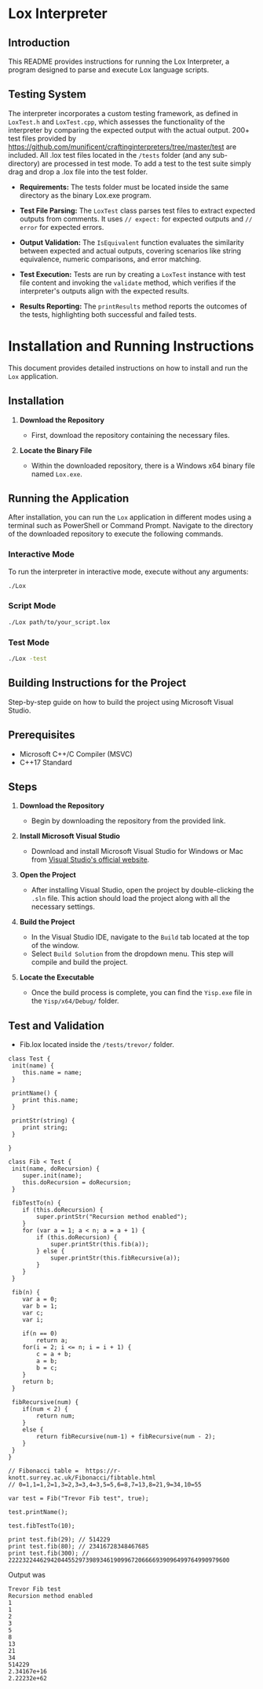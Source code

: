 # Lox Interpreter

## Introduction
This README provides instructions for running the Lox Interpreter, a program designed to parse and execute Lox language scripts.

## Testing System

The interpreter incorporates a custom testing framework, as defined in `LoxTest.h` and `LoxTest.cpp`, which assesses the functionality of the interpreter by comparing the expected output with the actual output.
200+ test files provided by https://github.com/munificent/craftinginterpreters/tree/master/test are included. All .lox test files located in the `/tests` folder (and any sub-directory) are processed in test mode. To add a test to the test suite simply drag and drop a .lox file
into the test folder.

- **Requirements:** The tests folder must be located inside the same directory as the binary Lox.exe program.
  
- **Test File Parsing:** The `LoxTest` class parses test files to extract expected outputs from comments. It uses `// expect:` for expected outputs and `// error` for expected errors.

- **Output Validation:** The `IsEquivalent` function evaluates the similarity between expected and actual outputs, covering scenarios like string equivalence, numeric comparisons, and error matching.

- **Test Execution:** Tests are run by creating a `LoxTest` instance with test file content and invoking the `validate` method, which verifies if the interpreter's outputs align with the expected results.

- **Results Reporting:** The `printResults` method reports the outcomes of the tests, highlighting both successful and failed tests.


# Installation and Running Instructions

This document provides detailed instructions on how to install and run the `Lox` application.

## Installation

1. **Download the Repository**
   - First, download the repository containing the necessary files.

2. **Locate the Binary File**
   - Within the downloaded repository, there is a Windows x64 binary file named `Lox.exe`.

## Running the Application

After installation, you can run the `Lox` application in different modes using a terminal such as PowerShell or Command Prompt. Navigate to the directory of the downloaded repository to execute the following commands.


### Interactive Mode

To run the interpreter in interactive mode, execute without any arguments:
```bash
./Lox
```
### Script Mode
```bash
./Lox path/to/your_script.lox
```

### Test Mode 
```bash
./Lox -test
```

## Building Instructions for the Project
 Step-by-step guide on how to build the project using Microsoft Visual Studio.

## Prerequisites

- Microsoft C++/C Compiler (MSVC)
- C++17 Standard

## Steps

1. **Download the Repository**
   - Begin by downloading the repository from the provided link.

2. **Install Microsoft Visual Studio**
   - Download and install Microsoft Visual Studio for Windows or Mac from [Visual Studio's official website](https://visualstudio.microsoft.com/).

3. **Open the Project**
   - After installing Visual Studio, open the project by double-clicking the `.sln` file. This action should load the project along with all the necessary settings.

4. **Build the Project**
   - In the Visual Studio IDE, navigate to the `Build` tab located at the top of the window.
   - Select `Build Solution` from the dropdown menu. This step will compile and build the project.

5. **Locate the Executable**
   - Once the build process is complete, you can find the `Yisp.exe` file in the `Yisp/x64/Debug/` folder.


## Test and Validation
  - Fib.lox located inside the `/tests/trevor/` folder.

```plaintext
class Test {
 init(name) {
    this.name = name;
 }

 printName() {
    print this.name;
 }

 printStr(string) {
    print string;
 }

}

class Fib < Test {
 init(name, doRecursion) {
    super.init(name);
    this.doRecursion = doRecursion;
 }

 fibTestTo(n) {
    if (this.doRecursion) {
        super.printStr("Recursion method enabled");
    }
    for (var a = 1; a < n; a = a + 1) {
        if (this.doRecursion) {
            super.printStr(this.fib(a));
        } else {
            super.printStr(this.fibRecursive(a));
        }
    }
 }

 fib(n) {
    var a = 0;
    var b = 1;
    var c;
    var i;

    if(n == 0)
        return a;
    for(i = 2; i <= n; i = i + 1) {
        c = a + b;
        a = b;
        b = c;
    }
    return b;
 }

 fibRecursive(num) {
    if(num < 2) {
        return num;
    }
    else {
        return fibRecursive(num-1) + fibRecursive(num - 2);
    }
 }
}

// Fibonacci table =  https://r-knott.surrey.ac.uk/Fibonacci/fibtable.html 
// 0=1,1=1,2=1,3=2,3=3,4=3,5=5,6=8,7=13,8=21,9=34,10=55

var test = Fib("Trevor Fib test", true);

test.printName();

test.fibTestTo(10);

print test.fib(29); // 514229
print test.fib(80); // 23416728348467685 
print test.fib(300); // 222232244629420445529739893461909967206666939096499764990979600
```
Output was 

```plaintext
Trevor Fib test
Recursion method enabled
1
1
2
3
5
8
13
21
34
514229
2.34167e+16
2.22232e+62
```

